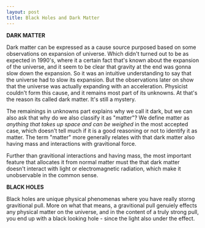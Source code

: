 ```yaml
---
layout: post
title: Black Holes and Dark Matter
---
```


__DARK MATTER__

Dark matter can be expressed as a cause source purposed based on some observations on expansion of universe. Which didn't turned out to be as expected in 1990's, where it a certain fact that's known about the expansion of the universe, and it seem to be clear that gravity at the end was gonna slow down the expansion. So it was an intuitive understanding to say that the universe had to slow its expansion. But the observations later on show that the universe was actually expanding with an acceleration. Physicist couldn't form this cause, and it remains most part of its unknowns. At that's the reason its called dark matter. It's still a mystery.

The remainings in unknowns part explains why we call it dark, but we can also ask that why do we also classify it as "matter"? We define matter as *anything that takes up space and can be weighed* in the most accepted case, which doesn't tell much if it is a good reasoning or not to identify it as matter. The term "matter" more generally relates with that dark matter also having mass and interactions with gravitional force.

Further than gravitional interactions and having mass, the most important feature that allocates it from normal matter must the that dark matter doesn't interact with light or electromagnetic radiation, which make it unobservable in the common sense. 

__BLACK HOLES__

Black holes are unique physical phenomenas where you have really storng gravitional pull. More on what that means, a gravitional pull genuiely effects any physical matter on the universe, and in the content of a truly strong pull, you end up with a black looking hole - since the light also under the effect.